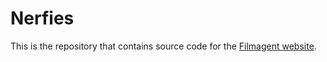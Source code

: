 # Nerfies

This is the repository that contains source code for the [Filmagent website](https://filmagent.github.io).

